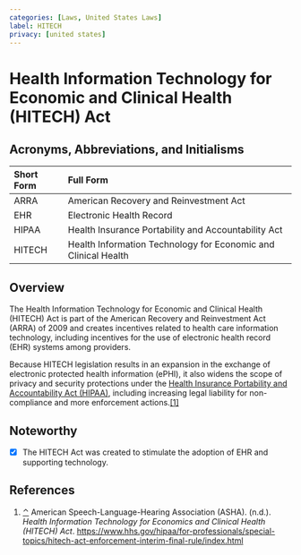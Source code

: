 ```yaml
---
categories: [Laws, United States Laws]
label: HITECH
privacy: [united states]
---
```


# Health Information Technology for Economic and Clinical Health (HITECH) Act

## Acronyms, Abbreviations, and Initialisms

Short Form | Full Form
:--- | :---
ARRA | American Recovery and Reinvestment Act
EHR | Electronic Health Record
HIPAA | Health Insurance Portability and Accountability Act
HITECH | Health Information Technology for Economic and Clinical Health

## Overview

<span id="rev1"></span>The Health Information Technology for Economic and Clinical Health (HITECH) Act is part of the American Recovery and Reinvestment Act (ARRA) of 2009 and creates incentives related to health care information technology, including incentives for the use of electronic health record (EHR) systems among providers.

Because HITECH legislation results in an expansion in the exchange of electronic protected health information (ePHI), it also widens the scope of privacy and security protections under the [Health Insurance Portability and Accountability Act (HIPAA)](/laws/hipaa.md), including increasing legal liability for non-compliance and more enforcement actions.[[1]](#ref1)

## Noteworthy

- [x] The HITECH Act was created to stimulate the adoption of EHR and supporting technology.

## References

1. <span id="ref1"></span>[⌃](#rev1) American Speech-Language-Hearing Association (ASHA). (n.d.). *Health Information Technology for Economics and Clinical Health (HITECH) Act*. https://www.hhs.gov/hipaa/for-professionals/special-topics/hitech-act-enforcement-interim-final-rule/index.html